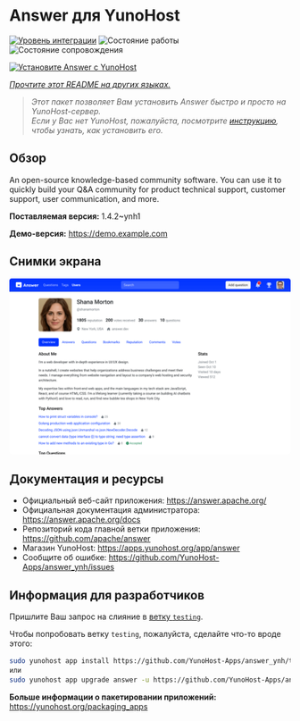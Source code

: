 <!--
Важно: этот README был автоматически сгенерирован <https://github.com/YunoHost/apps/tree/master/tools/readme_generator>
Он НЕ ДОЛЖЕН редактироваться вручную.
-->

# Answer для YunoHost

[![Уровень интеграции](https://apps.yunohost.org/badge/integration/answer)](https://ci-apps.yunohost.org/ci/apps/answer/)
![Состояние работы](https://apps.yunohost.org/badge/state/answer)
![Состояние сопровождения](https://apps.yunohost.org/badge/maintained/answer)

[![Установите Answer с YunoHost](https://install-app.yunohost.org/install-with-yunohost.svg)](https://install-app.yunohost.org/?app=answer)

*[Прочтите этот README на других языках.](./ALL_README.md)*

> *Этот пакет позволяет Вам установить Answer быстро и просто на YunoHost-сервер.*  
> *Если у Вас нет YunoHost, пожалуйста, посмотрите [инструкцию](https://yunohost.org/install), чтобы узнать, как установить его.*

## Обзор

An open-source knowledge-based community software. You can use it to quickly build your Q&A community for product technical support, customer support, user communication, and more.


**Поставляемая версия:** 1.4.2~ynh1

**Демо-версия:** <https://demo.example.com>

## Снимки экрана

![Снимок экрана Answer](./doc/screenshots/screenshot.png)

## Документация и ресурсы

- Официальный веб-сайт приложения: <https://answer.apache.org/>
- Официальная документация администратора: <https://answer.apache.org/docs>
- Репозиторий кода главной ветки приложения: <https://github.com/apache/answer>
- Магазин YunoHost: <https://apps.yunohost.org/app/answer>
- Сообщите об ошибке: <https://github.com/YunoHost-Apps/answer_ynh/issues>

## Информация для разработчиков

Пришлите Ваш запрос на слияние в [ветку `testing`](https://github.com/YunoHost-Apps/answer_ynh/tree/testing).

Чтобы попробовать ветку `testing`, пожалуйста, сделайте что-то вроде этого:

```bash
sudo yunohost app install https://github.com/YunoHost-Apps/answer_ynh/tree/testing --debug
или
sudo yunohost app upgrade answer -u https://github.com/YunoHost-Apps/answer_ynh/tree/testing --debug
```

**Больше информации о пакетировании приложений:** <https://yunohost.org/packaging_apps>

